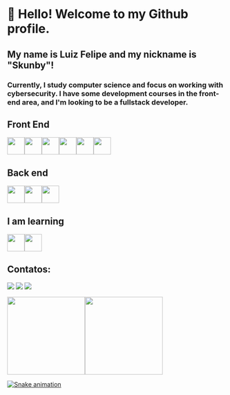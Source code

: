 
# 👋 Hello! Welcome to my Github profile.
## My name is Luiz Felipe and my nickname is "Skunby"!
### Currently, I study computer science and focus on working with cybersecurity. I have some development courses in the front-end area, and I'm looking to be a fullstack developer.

 ## Front End
 
 <img src="https://cdn.jsdelivr.net/gh/devicons/devicon/icons/bootstrap/bootstrap-original-wordmark.svg"  width="40" height="40"/><img src="https://cdn.jsdelivr.net/gh/devicons/devicon/icons/css3/css3-original.svg" width="40" height="40"/><img src="https://cdn.jsdelivr.net/gh/devicons/devicon/icons/figma/figma-original.svg" widht="40" height="40"/><img src="https://cdn.jsdelivr.net/gh/devicons/devicon/icons/html5/html5-original.svg" widht="40" height="40"/><img src="https://cdn.jsdelivr.net/gh/devicons/devicon/icons/javascript/javascript-original.svg" widht="40" height="40"/><img src="https://cdn.jsdelivr.net/gh/devicons/devicon/icons/typescript/typescript-original.svg" widht="40" height="40" />
          
 
 
   ## Back end 
<img src="https://cdn.jsdelivr.net/gh/devicons/devicon/icons/mysql/mysql-original-wordmark.svg" widht="40" height="40"/><img src="https://cdn.jsdelivr.net/gh/devicons/devicon/icons/php/php-original.svg" widht="40" height="40"/><img src="https://cdn.jsdelivr.net/gh/devicons/devicon/icons/python/python-original.svg" widht="40" height="40"/>
          
          
          
 ## I am learning
<img src="https://cdn.jsdelivr.net/gh/devicons/devicon/icons/java/java-original.svg" widht="40" height="40"/><img src="https://cdn.jsdelivr.net/gh/devicons/devicon/icons/linux/linux-original.svg" widht="40" height="40"/>
          
 ## Contatos:

<div>

<a href="https://instagram.com/skunbydev" target="_blank"><img src="https://img.shields.io/badge/-Instagram-%23E4405F?style=for-the-badge&logo=instagram&logoColor=white" target="_blank"></a>
<a href = "mailto:skunbydev@gmail.com"><img src="https://img.shields.io/badge/Gmail-D14836?style=for-the-badge&logo=gmail&logoColor=white" target="_blank"></a>
<a href="https://www.linkedin.com/in/skunbydev" target="_blank"><img src="https://img.shields.io/badge/-LinkedIn-%230077B5?style=for-the-badge&logo=linkedin&logoColor=white" target="_blank"></a>   
</div>
<div>
<a href="https://github.com/skunbydev">
<img height="180em" src="https://github-readme-stats.vercel.app/api/top-langs/?username=skunbydev&layout=compact&langs_count=7&theme=dracula"/><img height="180em" src="https://github-readme-stats.vercel.app/api?username=skunbydev&show_icons=true&theme=dracula&include_all_commits=true&count_private=true"/>
</div>

![Snake animation](https://github.com/skunbydev/skunbydev/blob/output/github-contribution-grid-snake.svg)

